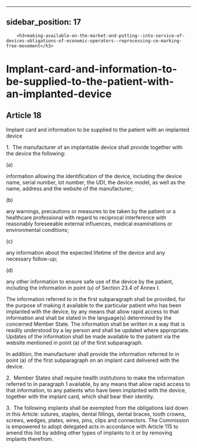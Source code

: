 
---
sidebar_position: 17
---
        <h3>making-available-on-the-market-and-putting--into-service-of-devices-obligations-of-economic-operators--reprocessing-ce-marking-free-movement</h3>
<h1>Implant-card-and-information-to-be-supplied-to-the-patient-with-an-implanted-device</h1>
<h2>Article 18</h2>
   <p class="stitle-article-norm">Implant card and information to be supplied to the patient with an implanted device</p>
   <p class="norm">1.&nbsp;&nbsp;The manufacturer of an implantable device shall provide together with the device the following:</p>
   <div class="grid-container grid-list">
      <div class="list grid-list-column-1">
         <span>(a)&nbsp;</span>
      </div>
      <div class="grid-list-column-2">
         <p class="norm">information allowing the identification of the 
device, including the device name, serial number, lot number, the UDI, 
the device model, as well as the name, address and the website of the 
manufacturer;</p>
      </div>
   </div>
   <div class="grid-container grid-list">
      <div class="list grid-list-column-1">
         <span>(b)&nbsp;</span>
      </div>
      <div class="grid-list-column-2">
         <p class="norm">any warnings, precautions or measures to be 
taken by the patient or a healthcare professional with regard to 
reciprocal interference with reasonably foreseeable external influences,
 medical examinations or environmental conditions;</p>
      </div>
   </div>
   <div class="grid-container grid-list">
      <div class="list grid-list-column-1">
         <span>(c)&nbsp;</span>
      </div>
      <div class="grid-list-column-2">
         <p class="norm">any information about the expected lifetime of the device and any necessary follow-up;</p>
      </div>
   </div>
   <div class="grid-container grid-list">
      <div class="list grid-list-column-1">
         <span>(d)&nbsp;</span>
      </div>
      <div class="grid-list-column-2">
         <p class="norm">any other information to ensure safe use of the
 device by the patient, including the information in point&nbsp;(u) of 
Section&nbsp;23.4 of Annex&nbsp;I.</p>
      </div>
   </div>
   <p class="norm">The information referred to in the first 
subparagraph&nbsp;shall be provided, for the purpose of making it 
available to the particular patient who has been implanted with the 
device, by any means that allow rapid access to that information and 
shall be stated in the language(s) determined by the concerned 
Member&nbsp;State. The information shall be written in a way that is 
readily understood by a lay person and shall be updated where 
appropriate. Updates of the information shall be made available to the 
patient via the website mentioned in point&nbsp;(a) of the first 
subparagraph.</p>
   <p class="norm">In addition, the manufacturer shall provide the 
information referred to in point&nbsp;(a) of the first 
subparagraph&nbsp;on an implant card delivered with the device.</p>
   <p class="norm">2.&nbsp;&nbsp;Member&nbsp;States shall require health
 institutions to make the information referred to in paragraph&nbsp;1 
available, by any means that allow rapid access to that information, to 
any patients who have been implanted with the device, together with the 
implant card, which shall bear their identity.</p>
   <p class="norm">3.&nbsp;&nbsp;The following implants shall be 
exempted from the obligations laid down in this Article: sutures, 
staples, dental fillings, dental braces, tooth crowns, screws, wedges, 
plates, wires, pins, clips and connectors. The Commission is empowered 
to adopt delegated acts in accordance with Article&nbsp;115 to amend 
this list by adding other types of implants to it or by removing 
implants therefrom.</p>
